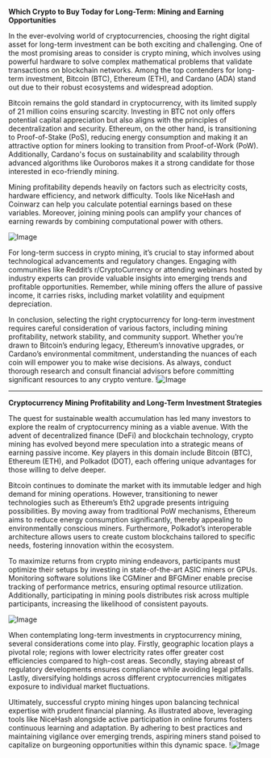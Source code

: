**Which Crypto to Buy Today for Long-Term: Mining and Earning Opportunities**

In the ever-evolving world of cryptocurrencies, choosing the right digital asset for long-term investment can be both exciting and challenging. One of the most promising areas to consider is crypto mining, which involves using powerful hardware to solve complex mathematical problems that validate transactions on blockchain networks. Among the top contenders for long-term investment, Bitcoin (BTC), Ethereum (ETH), and Cardano (ADA) stand out due to their robust ecosystems and widespread adoption.

Bitcoin remains the gold standard in cryptocurrency, with its limited supply of 21 million coins ensuring scarcity. Investing in BTC not only offers potential capital appreciation but also aligns with the principles of decentralization and security. Ethereum, on the other hand, is transitioning to Proof-of-Stake (PoS), reducing energy consumption and making it an attractive option for miners looking to transition from Proof-of-Work (PoW). Additionally, Cardano's focus on sustainability and scalability through advanced algorithms like Ouroboros makes it a strong candidate for those interested in eco-friendly mining.

Mining profitability depends heavily on factors such as electricity costs, hardware efficiency, and network difficulty. Tools like NiceHash and Coinwarz can help you calculate potential earnings based on these variables. Moreover, joining mining pools can amplify your chances of earning rewards by combining computational power with others.

![Image](https://github.com/user-attachments/assets/b6e7b7a2-655e-4d44-8baa-20c566a3cb65)

For long-term success in crypto mining, it’s crucial to stay informed about technological advancements and regulatory changes. Engaging with communities like Reddit’s r/CryptoCurrency or attending webinars hosted by industry experts can provide valuable insights into emerging trends and profitable opportunities. Remember, while mining offers the allure of passive income, it carries risks, including market volatility and equipment depreciation.

In conclusion, selecting the right cryptocurrency for long-term investment requires careful consideration of various factors, including mining profitability, network stability, and community support. Whether you’re drawn to Bitcoin’s enduring legacy, Ethereum’s innovative upgrades, or Cardano’s environmental commitment, understanding the nuances of each coin will empower you to make wise decisions. As always, conduct thorough research and consult financial advisors before committing significant resources to any crypto venture. !![Image](https://github.com/user-attachments/assets/b6e7b7a2-655e-4d44-8baa-20c566a3cb65)

---

**Cryptocurrency Mining Profitability and Long-Term Investment Strategies**

The quest for sustainable wealth accumulation has led many investors to explore the realm of cryptocurrency mining as a viable avenue. With the advent of decentralized finance (DeFi) and blockchain technology, crypto mining has evolved beyond mere speculation into a strategic means of earning passive income. Key players in this domain include Bitcoin (BTC), Ethereum (ETH), and Polkadot (DOT), each offering unique advantages for those willing to delve deeper.

Bitcoin continues to dominate the market with its immutable ledger and high demand for mining operations. However, transitioning to newer technologies such as Ethereum’s Eth2 upgrade presents intriguing possibilities. By moving away from traditional PoW mechanisms, Ethereum aims to reduce energy consumption significantly, thereby appealing to environmentally conscious miners. Furthermore, Polkadot’s interoperable architecture allows users to create custom blockchains tailored to specific needs, fostering innovation within the ecosystem.

To maximize returns from crypto mining endeavors, participants must optimize their setups by investing in state-of-the-art ASIC miners or GPUs. Monitoring software solutions like CGMiner and BFGMiner enable precise tracking of performance metrics, ensuring optimal resource utilization. Additionally, participating in mining pools distributes risk across multiple participants, increasing the likelihood of consistent payouts.

![Image](https://github.com/user-attachments/assets/b6e7b7a2-655e-4d44-8baa-20c566a3cb65)

When contemplating long-term investments in cryptocurrency mining, several considerations come into play. Firstly, geographic location plays a pivotal role; regions with lower electricity rates offer greater cost efficiencies compared to high-cost areas. Secondly, staying abreast of regulatory developments ensures compliance while avoiding legal pitfalls. Lastly, diversifying holdings across different cryptocurrencies mitigates exposure to individual market fluctuations.

Ultimately, successful crypto mining hinges upon balancing technical expertise with prudent financial planning. As illustrated above, leveraging tools like NiceHash alongside active participation in online forums fosters continuous learning and adaptation. By adhering to best practices and maintaining vigilance over emerging trends, aspiring miners stand poised to capitalize on burgeoning opportunities within this dynamic space. !![Image](https://github.com/user-attachments/assets/b6e7b7a2-655e-4d44-8baa-20c566a3cb65)